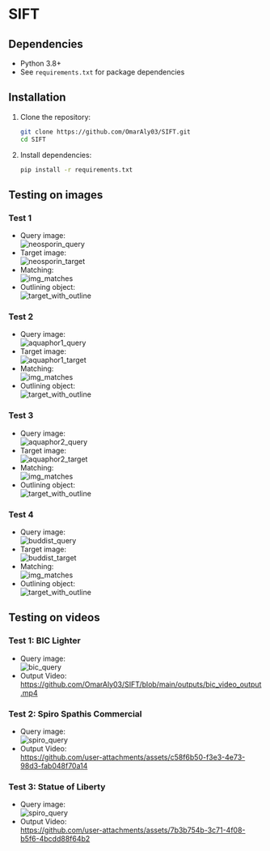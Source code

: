 # SIFT

## Dependencies
- Python 3.8+
- See `requirements.txt` for package dependencies

## Installation
1. Clone the repository:
   ```bash
   git clone https://github.com/OmarAly03/SIFT.git
   cd SIFT

2. Install dependencies:
   ```bash
   pip install -r requirements.txt

## Testing on images
### Test 1
- Query image:<br/>
  ![neosporin_query](https://github.com/OmarAly03/SIFT/blob/main/images/neosporin_query.png)
- Target image:<br/>
  ![neosporin_target](https://github.com/OmarAly03/SIFT/blob/main/images/neosporin_target.jpg)
- Matching:<br/>
  ![img_matches](https://github.com/OmarAly03/SIFT/blob/main/outputs/neosporin/img_matches.jpg)
- Outlining object:<br/>
  ![target_with_outline](https://github.com/OmarAly03/SIFT/blob/main/outputs/neosporin/target_with_outline.jpg)

### Test 2
- Query image:<br/>
  ![aquaphor1_query](https://github.com/OmarAly03/SIFT/blob/main/images/aquaphor1_query.jpg)
- Target image:<br/>
  ![aquaphor1_target](https://github.com/OmarAly03/SIFT/blob/main/images/aquaphor1_target.png)
- Matching:<br/>
  ![img_matches](https://github.com/OmarAly03/SIFT/blob/main/outputs/aquaphor1/img_matches.jpg)
- Outlining object:<br/>
  ![target_with_outline](https://github.com/OmarAly03/SIFT/blob/main/outputs/aquaphor1/target_with_outline.jpg)

### Test 3
- Query image:<br/>
  ![aquaphor2_query](https://github.com/OmarAly03/SIFT/blob/main/images/aquaphor2_query.jpg)
- Target image:<br/>
  ![aquaphor2_target](https://github.com/OmarAly03/SIFT/blob/main/images/aquaphor2_target.png)
- Matching:<br/>
  ![img_matches](https://github.com/OmarAly03/SIFT/blob/main/outputs/aquaphor2/img_matches.jpg)
- Outlining object:<br/>
  ![target_with_outline](https://github.com/OmarAly03/SIFT/blob/main/outputs/aquaphor2/target_with_outline.jpg)

### Test 4
- Query image:<br/>
  ![buddist_query](https://github.com/OmarAly03/SIFT/blob/main/images/buddist_query.png)
- Target image:<br/>
  ![buddist_target](https://github.com/OmarAly03/SIFT/blob/main/images/buddist_target.webp)
- Matching:<br/>
  ![img_matches](https://github.com/OmarAly03/SIFT/blob/main/outputs/buddist/img_matches.jpg)
- Outlining object:<br/>
  ![target_with_outline](https://github.com/OmarAly03/SIFT/blob/main/outputs/buddist/target_with_outline.jpg)

## Testing on videos
### Test 1: BIC Lighter
- Query image:<br/>
  ![bic_query](https://github.com/OmarAly03/SIFT/blob/main/images/bic_query.png)
- Output Video:<br/>
https://github.com/OmarAly03/SIFT/blob/main/outputs/bic_video_output.mp4

### Test 2: Spiro Spathis Commercial
- Query image:<br/>
  ![spiro_query](https://github.com/OmarAly03/SIFT/blob/main/images/spiro_query.png)
- Output Video:<br/>
https://github.com/user-attachments/assets/c58f6b50-f3e3-4e73-98d3-fab048f70a14

### Test 3: Statue of Liberty
- Query image:<br/>
  ![spiro_query](https://github.com/OmarAly03/SIFT/blob/main/images/spiro_query.png)
- Output Video:<br/>
https://github.com/user-attachments/assets/7b3b754b-3c71-4f08-b5f6-4bcdd88f64b2







